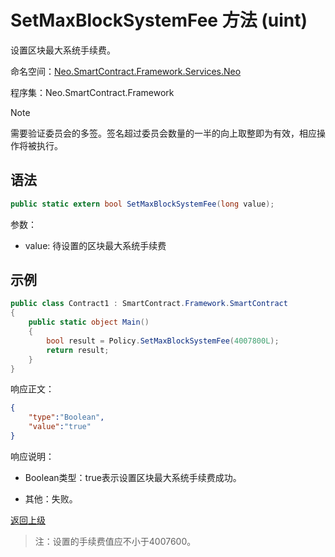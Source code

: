 # SetMaxBlockSystemFee 方法 (uint)

设置区块最大系统手续费。

命名空间：[Neo.SmartContract.Framework.Services.Neo](../../neo.md)

程序集：Neo.SmartContract.Framework

> [!Note]
> 
> 需要验证委员会的多签。签名超过委员会数量的一半的向上取整即为有效，相应操作将被执行。

## 语法

```c#
public static extern bool SetMaxBlockSystemFee(long value);
```

参数：

- value: 待设置的区块最大系统手续费

## 示例

```c#
public class Contract1 : SmartContract.Framework.SmartContract
{
    public static object Main()
    {
        bool result = Policy.SetMaxBlockSystemFee(4007800L);
        return result;
    }
}
```

响应正文：

```json
{
	"type":"Boolean",
	"value":"true"
}
```

响应说明：

- Boolean类型：true表示设置区块最大系统手续费成功。

- 其他：失败。

[返回上级](../Policy.md)

>注：设置的手续费值应不小于4007600。